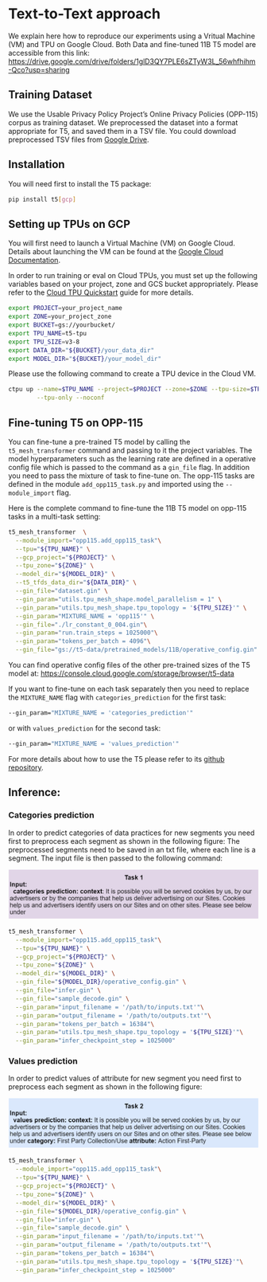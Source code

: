 # Text-to-Text approach

We explain here how to reproduce our experiments using a Vritual Machine (VM) and TPU on Google Cloud.
Both Data and fine-tuned 11B T5 model are accessible from this link: https://drive.google.com/drive/folders/1glD3QY7PLE6sZTyW3L_56whfhihm-Qco?usp=sharing

## Training Dataset

We use the Usable Privacy Policy Project’s Online Privacy Policies (OPP-115) corpus as training dataset. We preprocessed the dataset into a format appropriate for T5, and saved them in a TSV file. You could download preprocessed TSV files from [Google Drive](https://drive.google.com/drive/folders/1glD3QY7PLE6sZTyW3L_56whfhihm-Qco?usp=sharing).

## Installation

You will need first to install the T5 package:
```sh
pip install t5[gcp]
```
## Setting up TPUs on GCP

You will first need to launch a Virtual Machine (VM) on Google Cloud. Details about launching the VM can be found at the [Google Cloud Documentation](https://cloud.google.com/compute/docs/instances/create-start-instance).

In order to run training or eval on Cloud TPUs, you must set up the following variables based on your project, zone and GCS bucket appropriately. Please refer to the [Cloud TPU Quickstart](https://cloud.google.com/tpu/docs/quickstart) guide for more details.

```sh
export PROJECT=your_project_name
export ZONE=your_project_zone
export BUCKET=gs://yourbucket/
export TPU_NAME=t5-tpu
export TPU_SIZE=v3-8
export DATA_DIR="${BUCKET}/your_data_dir"
export MODEL_DIR="${BUCKET}/your_model_dir"
```
Please use the following command to create a TPU device in the Cloud VM.

```sh
ctpu up --name=$TPU_NAME --project=$PROJECT --zone=$ZONE --tpu-size=$TPU_SIZE \
        --tpu-only --noconf
```

## Fine-tuning T5 on OPP-115

You can fine-tune a pre-trained T5 model by calling the `t5_mesh_transformer` command and passing to it the project variables. The model hyperparameters such as the learning rate are defined in a operative config file which is passed to the command as a `gin_file` flag. In addition you need to pass the mixture of task to fine-tune on. The opp-115 tasks are defined in the module `add_opp115_task.py` and imported using the `--module_import` flag.

Here is the complete command to fine-tune the 11B T5 model on opp-115 tasks in a multi-task setting:

```sh
t5_mesh_transformer  \
  --module_import="opp115.add_opp115_task"\
  --tpu="${TPU_NAME}" \
  --gcp_project="${PROJECT}" \
  --tpu_zone="${ZONE}" \
  --model_dir="${MODEL_DIR}" \
  --t5_tfds_data_dir="${DATA_DIR}" \
  --gin_file="dataset.gin" \
  --gin_param="utils.tpu_mesh_shape.model_parallelism = 1" \
  --gin_param="utils.tpu_mesh_shape.tpu_topology = '${TPU_SIZE}'" \
  --gin_param="MIXTURE_NAME = 'opp115'" \
  --gin_file="./lr_constant_0_004.gin"\
  --gin_param="run.train_steps = 1025000"\
  --gin_param="tokens_per_batch = 4096"\
  --gin_file="gs://t5-data/pretrained_models/11B/operative_config.gin"
```
You can find operative config files of the other pre-trained sizes of the T5 model at: https://console.cloud.google.com/storage/browser/t5-data

If you want to fine-tune on each task separately then you need to replace the `MIXTURE_NAME` flag with `categories_prediction` for the first task:
```sh
--gin_param="MIXTURE_NAME = 'categories_prediction'"
```
or with `values_prediction` for the second task:
```sh
--gin_param="MIXTURE_NAME = 'values_prediction'"
```

For more details about how to use the T5 please refer to its [github repository](https://github.com/google-research/text-to-text-transfer-transformer).

## Inference:

### Categories prediction
In order to predict categories of data practices for new segments you need first to preprocess each segment as shown in the following figure:
The preprocessed segments need to be saved in an txt file, where each line is a segment. The input file is then passed to the following command:

![Preprocessed segment for the task of categories prediction](https://github.com/smartlawhub/Automated-GDPR-Compliance-Checking/blob/main/t5/figures/text_to_text_example_task1_input.png)

```sh
t5_mesh_transformer \
  --module_import="opp115.add_opp115_task"\
  --tpu="${TPU_NAME}" \
  --gcp_project="${PROJECT}" \
  --tpu_zone="${ZONE}" \
  --model_dir="${MODEL_DIR}" \
  --gin_file="${MODEL_DIR}/operative_config.gin" \
  --gin_file="infer.gin" \
  --gin_file="sample_decode.gin" \
  --gin_param="input_filename = '/path/to/inputs.txt'"\
  --gin_param="output_filename = '/path/to/outputs.txt'"\
  --gin_param="tokens_per_batch = 16384"\
  --gin_param="utils.tpu_mesh_shape.tpu_topology = '${TPU_SIZE}'"\
  --gin_param="infer_checkpoint_step = 1025000"
```

### Values prediction
In order to predict values of attribute for new segment you need first to preprocess each segment as shown in the following figure:

![Preprocessed segment for the task of values prediction](https://github.com/smartlawhub/Automated-GDPR-Compliance-Checking/blob/main/t5/figures/text_to_text_example_task2_input.png)

```sh
t5_mesh_transformer \
  --module_import="opp115.add_opp115_task"\
  --tpu="${TPU_NAME}" \
  --gcp_project="${PROJECT}" \
  --tpu_zone="${ZONE}" \
  --model_dir="${MODEL_DIR}" \
  --gin_file="${MODEL_DIR}/operative_config.gin" \
  --gin_file="infer.gin" \
  --gin_file="sample_decode.gin" \
  --gin_param="input_filename = '/path/to/inputs.txt'"\
  --gin_param="output_filename = '/path/to/outputs.txt'"\
  --gin_param="tokens_per_batch = 16384"\
  --gin_param="utils.tpu_mesh_shape.tpu_topology = '${TPU_SIZE}'"\
  --gin_param="infer_checkpoint_step = 1025000"
```
